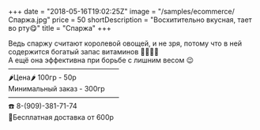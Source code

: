 +++
date = "2018-05-16T19:02:25Z"
image = "/samples/ecommerce/Спаржа.jpg"
price = 50
shortDescription = "Восхитительно вкусная, тает во рту😋"
title = "Спаржа"
+++

Ведь спаржу считают королевой овощей, и не зря, потому что в ней содержится богатый запас витаминов 🍌🍐🍈🥒  
А ещё она эффективна при борьбе с лишним весом 😉  
————————————————  
🌶Цена🌶 100гр - 50р  
Минимальный заказ - 300гр  
————————————————  
☎️ 8-(909)-381-71-74  
🚗Бесплатная доставка от 600р
